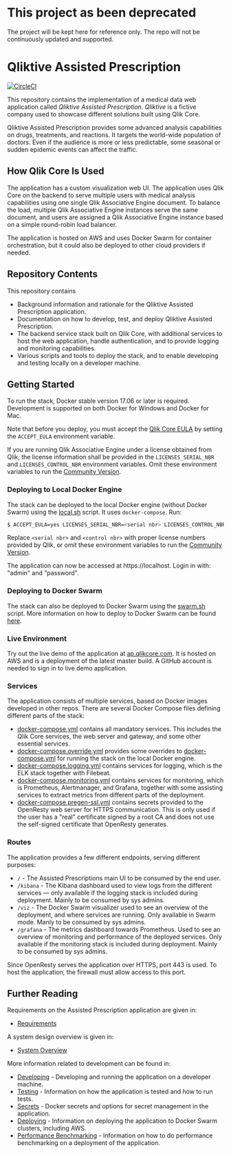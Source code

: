# This project as been deprecated
The project will be kept here for reference only. The repo will not be continuously updated and supported. 


# Qliktive Assisted Prescription
[![CircleCI](https://circleci.com/gh/qlik-oss/core-assisted-prescription.svg?style=svg)](https://circleci.com/gh/qlik-oss/core-assisted-prescription)

This repository contains the implementation of a medical data web application called _Qliktive Assisted Prescription_.
_Qliktive_ is a fictive company used to showcase different solutions built using Qlik Core.

Qliktive Assisted Prescription provides some advanced analysis capabilities on drugs, treatments, and reactions.
It targets the world-wide population of doctors. Even if the audience is more or less predictable, some seasonal or
sudden epidemic events can affect the traffic.

## How Qlik Core Is Used

The application has a custom visualization web UI. The application uses Qlik Core on the backend to
serve multiple users with medical analysis capabilities using one single Qlik Associative Engine document. To balance the load,
multiple Qlik Associative Engine instances serve the same document, and users are assigned a Qlik Associative Engine instance based on a simple round-robin load balancer.

The application is hosted on AWS and uses Docker Swarm for container orchestration, but it could also be deployed to
other cloud providers if needed.

## Repository Contents

This repository contains

- Background information and rationale for the Qliktive Assisted Prescription application.
- Documentation on how to develop, test, and deploy Qliktive Assisted Prescription.
- The backend service stack built on Qlik Core, with additional services to host the web application, handle
  authentication, and to provide logging and monitoring capabilities.
- Various scripts and tools to deploy the stack, and to enable developing and testing locally on a developer
  machine.

## Getting Started

To run the stack, Docker stable version 17.06 or later is required. Development is supported on both Docker for
Windows and Docker for Mac.

Note that before you deploy, you must accept the [Qlik Core EULA](https://core.qlik.com/eula/) by setting the
`ACCEPT_EULA` environment variable.

If you are running Qlik Associative Engine under a license obtained from Qlik, the license information shall be provided
in the `LICENSES_SERIAL_NBR` and `LICENSES_CONTROL_NBR` environment variables. Omit these environment variables to run
the [Community Version](https://core.qlik.com/licensing/#community).

### Deploying to Local Docker Engine

The stack can be deployed to the local Docker engine (without Docker Swarm) using the [local.sh](./local.sh) script.
It uses `docker-compose`. Run:

```sh
$ ACCEPT_EULA=yes LICENSES_SERIAL_NBR=<serial nbr> LICENSES_CONTROL_NBR=<control nbr> ./local.sh deploy
```

Replace `<serial nbr>` and `<control nbr>` with proper license numbers provided by Qlik, or omit these environment
variables to run the [Community Version](https://core.qlik.com/licensing/#community).

The application can now be accessed at https://localhost. Login in with: "admin" and "password".

### Deploying to Docker Swarm

The stack can also be deployed to Docker Swarm using the [swarm.sh](./swarm.sh) script. More information on how to
deploy to Docker Swarm can be found [here](./docs/deploying-swarm.md).

### Live Environment

Try out the live demo of the application at [ap.qlikcore.com](https://ap.qlikcore.com/). It is hosted on AWS and is a
deployment of the latest master build. A GitHub account is needed to sign in to live demo application.

### Services

The application consists of multiple services, based on Docker images developed in other repos. There are several
Docker Compose files defining different parts of the stack:

- [docker-compose.yml](./docker-compose.yml) contains all mandatory services. This includes the Qlik Core services,
  the web server and gateway, and some other essential services.
- [docker-compose.override.yml](./docker-compose.override.yml) provides some overrides to
  [docker-compose.yml](./docker-compose.yml) for running the stack on the local Docker engine.
- [docker-compose.logging.yml](./docker-compose.logging.yml) contains services for logging, which is the ELK stack
  together with Filebeat.
- [docker-compose.monitoring.yml](./docker-compose.monitoring.yml) contains services for monitoring, which is
  Prometheus, Alertmanager, and Grafana, together with some assisting services to extract metrics from different parts
  of the deployment.
- [docker-compose.pregen-ssl.yml](./docker-compose.pregen-ssl.yml) contains secrets provided to the OpenResty web server
  for HTTPS communication. This is only used if the user has a "real" certificate signed by a root CA and does not use
  the self-signed certificate that OpenResty generates.

### Routes

The application provides a few different endpoints, serving different purposes:

- `/` - The Assisted Prescriptions main UI to be consumed by the end user.
- `/kibana` - The Kibana dashboard used to view logs from the different services — only available if the logging
  stack is included during deployment. Mainly to be consumed by sys admins.
- `/viz` - The Docker Swarm visualizer used to see an overview of the deployment, and where services are running.
  Only available in Swarm mode. Manly to be consumed by sys admins.
- `/grafana` - The metrics dashboard towards Prometheus. Used to see an overview of monitoring and performance of the
  deployed services. Only available if the monitoring stack is included during deployment. Mainly to be consumed by sys
  admins.

Since OpenResty serves the application over HTTPS, port 443 is used. To host the application, the firewall must allow
access to this port.

## Further Reading

Requirements on the Assisted Prescription application are given in:

- [Requirements](./docs/requirements.md)

A system design overview is given in:

- [System Overview](./docs/system-design/system-overview.md)

More information related to development can be found in:

- [Developing](./docs/developing.md) - Developing and running the application on a developer machine.
- [Testing](./docs/testing.md) - Information on how the application is tested and how to run tests.
- [Secrets](./docs/secrets.md) - Docker secrets and options for secret management in the application.
- [Deploying](./docs/deploying-swarm.md) - Information on deploying the application to Docker Swarm clusters,
  including AWS.
- [Performance Benchmarking](./docs/performance-benchmarking.md) - Information on how to do performance benchmarking on
  a deployment of the application.
